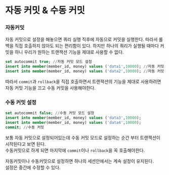 # 자동 커밋 & 수동 커밋
### 자동커밋
자동 커밋으로 설정을 해놓으면 쿼리 실행 직후에 자동으로 커밋을 실행한다. 따라서 롤백을 직접 호출하지 않아도 되는 편리함이 있다. 하지만 하나의 쿼리가 실행될 때마다 커밋을 하니 우리가 원하는 트랜잭션 기능을 제대로 사용할 수 없다.

```sql
set autocommit true; //자동 커밋 모드 설정
insert into member(member_id, money) values ('data1',10000); //자동 커밋 
insert into member(member_id, money) values ('data2',10000); //자동 커밋
```

따라서 `commit`과 `rollback`을 직접 호출하면서 트랜잭션의 기능을 제대로 사용하려면 자동 커밋 기능을 끄고 수동 커밋을 사용해야한다.

### 수동 커밋 설정
```sql
set autocommit false; //수동 커밋 모드 설정
insert into member(member_id, money) values ('data3',10000);
insert into member(member_id, money) values ('data4',10000); 
commit; //수동 커밋
```
보통 자동 커밋으로 설정되어있는데 수동 커밋 모드로 설정하는 순간 부터 트랜잭션이 시작된다고 보면 된다.<br>
수동커밋으로 하게 되면 마지막에 `commit`이나 `rollback`을 꼭 호출해야한다.

자동커밋이나 수동커밋으로 설정하면 하나의 세션안에서는 계속 설정이 유지된다.<br>
설정은 중간에 수정할 수 있다.
